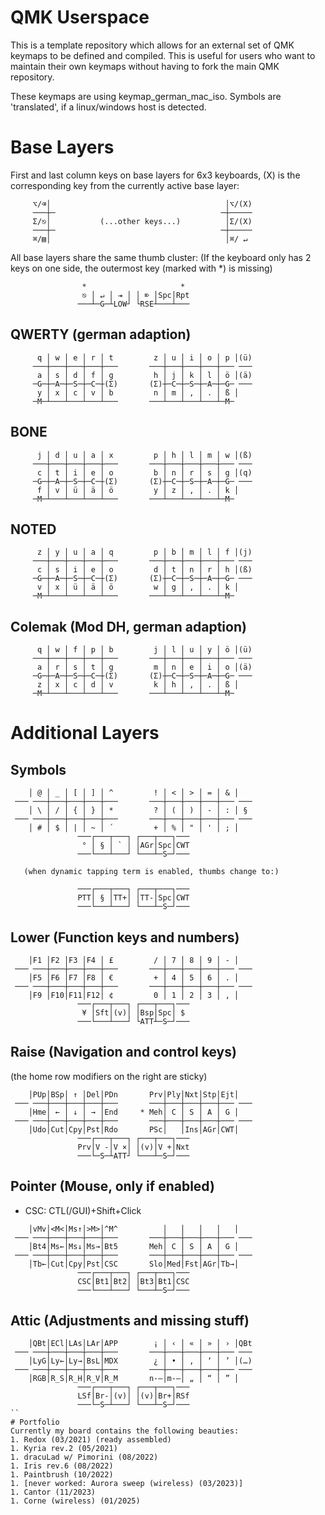 # QMK Userspace

This is a template repository which allows for an external set of QMK keymaps to be defined and compiled. This is useful for users who want to maintain their own keymaps without having to fork the main QMK repository.

These keymaps are using keymap_german_mac_iso.
Symbols are 'translated', if a linux/windows host is detected.

# Base Layers
First and last column keys on base layers for 6x3 keyboards,
(X) is the corresponding key from the currently active base layer:
```
     ⌥/⌫│                                       │⌥/(X)
     ───┼─                                     ─┼─────
     Σ/⎋│           (...other keys...)          │Σ/(X)
     ───┼─                                     ─┼─────
     ⌘/▤│                                       │⌘/ ↵
```

All base layers share the same thumb cluster:
(If the keyboard only has 2 keys on one side, the outermost key (marked with *) is missing)
```
                *                     *
                ⎋ │ ↵ │ ⇥ │ │ ⌦ │Spc│Rpt
               ───┴─G─┴LOW┘ └RSE┴───┴───
```

## QWERTY (german adaption)
```
      q │ w │ e │ r │ t         z │ u │ i │ o │ p │(ü)
     ───┼───┼───┼───┼───       ───┼───┼───┼───┼─── ───
      a │ s │ d │ f │ g         h │ j │ k │ l │ ö │(ä)
     ─G─┼─A─┼─S─┼─C─┼(Σ)       (Σ)┼─C─┼─S─┼─A─┼─G─ ───
      y │ x │ c │ v │ b         n │ m │ , │ . │ ß │
     ─M─┴───┴───┴───┴───       ───┴───┴───┴───┴─M─
```

## BONE
```
      j │ d │ u │ a │ x         p │ h │ l │ m │ w │(ß)
     ───┼───┼───┼───┼───       ───┼───┼───┼───┼─── ───
      c │ t │ i │ e │ o         b │ n │ r │ s │ g │(q)
     ─G─┼─A─┼─S─┼─C─┼(Σ)       (Σ)┼─C─┼─S─┼─A─┼─G─ ───
      f │ v │ ü │ ä │ ö         y │ z │ , │ . │ k │
     ─M─┴───┴───┴───┴───       ───┴───┴───┴───┴─M─
```

## NOTED
```
      z │ y │ u │ a │ q         p │ b │ m │ l │ f │(j)
     ───┼───┼───┼───┼───       ───┼───┼───┼───┼─── ───
      c │ s │ i │ e │ o         d │ t │ n │ r │ h │(ß)
     ─G─┼─A─┼─S─┼─C─┼(Σ)       (Σ)┼─C─┼─S─┼─A─┼─G─ ───
      v │ x │ ü │ ä │ ö         w │ g │ , │ . │ k │
     ─M─┴───┴───┴───┴───       ───┴───┴───┴───┴─M─
```

## Colemak (Mod DH, german adaption)
```
      q │ w │ f │ p │ b         j │ l │ u │ y │ ö │(ü)
     ───┼───┼───┼───┼───       ───┼───┼───┼───┼─── ───
      a │ r │ s │ t │ g         m │ n │ e │ i │ o │(ä)
     ─G─┼─A─┼─S─┼─C─┼(Σ)       (Σ)┼─C─┼─S─┼─A─┼─G─ ───
      z │ x │ c │ d │ v         k │ h │ , │ . │ ß │
     ─M─┴───┴───┴───┴───       ───┴───┴───┴───┴─M─
```

# Additional Layers

## Symbols
```
    │ @ │ _ │ [ │ ] │ ^         ! │ < │ > │ = │ & │   
 ─── ───┼───┼───┼───┼───       ───┼───┼───┼───┼─── ───
    │ \ │ / │ { │ } │ *         ? │ ( │ ) │ - │ : │ § 
 ─── ───┼───┼───┼───┼───       ───┼───┼───┼───┼─── ───
    │ # │ $ │ | │ ~ │ ´         + │ % │ " │ ' │ ; │   
               ───┌───┬───┐ ┌───┬───┐───
                ° │ § │ ` │ │AGr│Spc│CWT
               ───└───┴───┘ └───┴─S─┘───
```
       (when dynamic tapping term is enabled, thumbs change to:)
```
               ───┌───┬───┐ ┌───┬───┐───
               PTT│ § │TT+│ │TT-│Spc│CWT
               ───└───┴───┘ └───┴─S─┘───
```

## Lower (Function keys and numbers)
```
    │F1 │F2 │F3 │F4 │ £         / │ 7 │ 8 │ 9 │ - │   
 ─── ───┼───┼───┼───┼───       ───┼───┼───┼───┼─── ───
    │F5 │F6 │F7 │F8 │ €         + │ 4 │ 5 │ 6 │ . │   
 ─── ───┼───┼───┼───┼───       ───┼───┼───┼───┼─── ───
    │F9 │F10│F11│F12│ ¢         0 │ 1 │ 2 │ 3 │ , │   
               ───┌───┬───┐ ┌───┬───┐───
                ¥ │Sft│(v)│ │Bsp│Spc│ $
               ───└───┴───┘ └ATT┴─S─┘───
```

## Raise (Navigation and control keys)
(the home row modifiers on the right are sticky)
```
    │PUp│BSp│ ↑ │Del│PDn       Prv│Ply│Nxt│Stp│Ejt│
 ─── ───┼───┼───┼───┼───       ───┼───┼───┼───┼─── ───
    │Hme│ ← │ ↓ │ → │End     * Meh│ C │ S │ A │ G │
 ─── ───┼───┼───┼───┼───       ───┼───┼───┼───┼─── ───
    │Udo│Cut│Cpy│Pst│Rdo       PSc│   │Ins│AGr│CWT│
               ───┌───┬───┐ ┌───┬───┐───
               Prv│V -│V ×│ │(v)│V +│Nxt
               ───└─S─┴ATT┘ └───┴─S─┘───
```

## Pointer (Mouse, only if enabled)
* CSC: CTL(/GUI)+Shift+Click
```
    │vMv│<M<│Ms↑│>M>│^M^          │   │   │   │   │   
 ─── ───┼───┼───┼───┼───       ───┼───┼───┼───┼─── ───
    │Bt4│Ms←│Ms↓│Ms→│Bt5       Meh│ C │ S │ A │ G │   
 ─── ───┼───┼───┼───┼───       ───┼───┼───┼───┼─── ───
    │Tb←│Cut│Cpy│Pst│CSC       Slo│Med│Fst│AGr│Tb→│   
               ───┌───┬───┐ ┌───┬───┐───
               CSC│Bt1│Bt2│ │Bt3│Bt1│CSC
               ───└───┴───┘ └───┴─S─┘───
```

## Attic (Adjustments and missing stuff)
```
    │QBt│ECl│LAs│LAr│APP        ¡ │ ‹ │ « │ » │ › │QBt
 ─── ───┼───┼───┼───┼───       ───┼───┼───┼───┼─── ───
    │LyG│Ly←│Ly→│BsL│MDX        ¿ │ • │ ‚ │ ‘ │ ’ │(…)
 ─── ───┼───┼───┼───┼───       ───┼───┼───┼───┼─── ───
    │RGB│R_S│R_H│R_V│R_M       n-–│m-—│ „ │ “ │ ” │
               ───┌───┬───┐ ┌───┬───┐───
               LSf│Br-│(v)│ │(v)│Br+│RSf
               ───└─S─┴───┘ └───┴─S─┘───
``
# Portfolio
Currently my board contains the following beauties:
1. Redox (03/2021) (ready assembled)
1. Kyria rev.2 (05/2021)
1. dracuLad w/ Pimorini (08/2022)
1. Iris rev.6 (08/2022)
1. Paintbrush (10/2022)
1. [never worked: Aurora sweep (wireless) (03/2023)]
1. Cantor (11/2023)
1. Corne (wireless) (01/2025)

